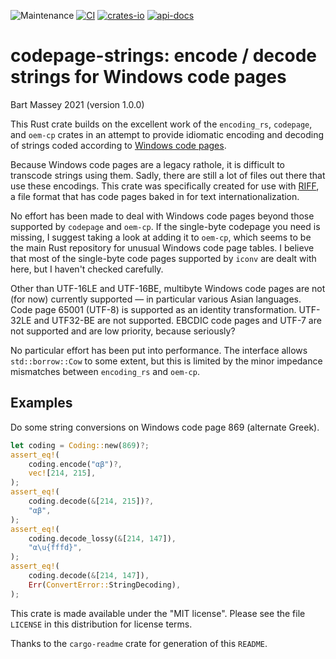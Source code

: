 ![Maintenance](https://img.shields.io/badge/maintenance-actively--developed-brightgreen.svg)
[![CI](https://github.com/BartMassey/codepage-strings/actions/workflows/main.yml/badge.svg)](https://github.com/BartMassey/codepage-strings/actions)
[![crates-io](https://img.shields.io/crates/v/codepage-strings.svg)](https://crates.io/crates/codepage-strings)
[![api-docs](https://docs.rs/codepage-strings/badge.svg)](https://docs.rs/codepage-strings)

# codepage-strings: encode / decode strings for Windows code pages
Bart Massey 2021 (version 1.0.0)

This Rust crate builds on the excellent work of the
`encoding_rs`, `codepage`, and `oem-cp` crates in an attempt
to provide idiomatic encoding and decoding of strings coded
according to
[Windows code pages](https://en.wikipedia.org/wiki/Windows_code_page).

Because Windows code pages are a legacy rathole, it is
difficult to transcode strings using them. Sadly, there are
still a lot of files out there that use these encodings.
This crate was specifically created for use with
[RIFF](https://www.aelius.com/njh/wavemetatools/doc/riffmci.pdf),
a file format that has code pages baked in for text
internationalization.

No effort has been made to deal with Windows code pages
beyond those supported by `codepage` and `oem-cp`. If the
single-byte codepage you need is missing, I suggest taking a
look at adding it to `oem-cp`, which seems to be the main
Rust repository for unusual Windows code page tables. I
believe that most of the single-byte code pages supported by
`iconv` are dealt with here, but I haven't checked
carefully.

Other than UTF-16LE and UTF-16BE, multibyte Windows code
pages are not (for now) currently supported — in particular
various Asian languages. Code page 65001 (UTF-8) is
supported as an identity transformation.  UTF-32LE and
UTF32-BE are not supported. EBCDIC code pages and UTF-7 are
not supported and are low priority, because seriously?

No particular effort has been put into performance. The
interface allows `std::borrow::Cow` to some extent, but this
is limited by the minor impedance mismatches between
`encoding_rs` and `oem-cp`.

## Examples

Do some string conversions on Windows code page 869
(alternate Greek).

```rust
let coding = Coding::new(869)?;
assert_eq!(
    coding.encode("αβ")?,
    vec![214, 215],
);
assert_eq!(
    coding.decode(&[214, 215])?,
    "αβ",
);
assert_eq!(
    coding.decode_lossy(&[214, 147]),
    "α\u{fffd}",
);
assert_eq!(
    coding.decode(&[214, 147]),
    Err(ConvertError::StringDecoding),
);
```

This crate is made available under the "MIT
license". Please see the file `LICENSE` in this distribution
for license terms.

Thanks to the `cargo-readme` crate for generation of this `README`.
